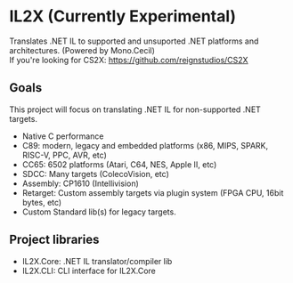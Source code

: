# IL2X (Currently Experimental)
Translates .NET IL to supported and unsuported .NET platforms and architectures. (Powered by Mono.Cecil)<br>
If you're looking for CS2X: https://github.com/reignstudios/CS2X

## Goals
This project will focus on translating .NET IL for non-supported .NET targets.
* Native C performance
* C89: modern, legacy and embedded platforms (x86, MIPS, SPARK, RISC-V, PPC, AVR, etc)
* CC65: 6502 platforms (Atari, C64, NES, Apple II, etc)
* SDCC: Many targets (ColecoVision, etc)
* Assembly: CP1610 (Intellivision)
* Retarget: Custom assembly targets via plugin system (FPGA CPU, 16bit bytes, etc)
* Custom Standard lib(s) for legacy targets.

## Project libraries
* IL2X.Core: .NET IL translator/compiler lib
* IL2X.CLI: CLI interface for IL2X.Core